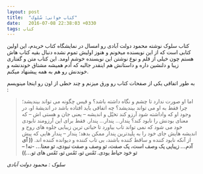 ```yaml
---
layout: post
title:  "کتاب خوانی: سُلوک"
date:   2016-07-08 22:38:03 +0330
tags: کتاب
---
```


کتاب سلوک نوشته محمود دولت آبادی رو امسال در نمایشگاه کتاب خریدم، این اولین کتابی است که از این نویسنده میخونم و هنوز اولیش تموم نشده دنبال بقیه کتاب هاش هستم چون خیلی از قلم و نوع نوشتن این نویسنده خوشم اومد. این کتاب متن و گفتاری زیبا و دلنشین داره و داستانش هم اینقدر جالبه که آدم همیشه مشتاق خوندنشه و خوندنش رو هم به همه پیشنهاد میکنم.

به طور اتفاقی یکی از صفحات کتاب رو ورق میزنم و چند خطی از اون رو اینجا مینویسم :

> اما او صورت ندارد تا چشم و نگاه داشته باشد؟ و قیس چگونه می تواند بیندیشد؛ چرا فقط به او می تواند بیندیشد؟ چه اتفاقی باید افتاده باشد در اندیشهٔ او، در وجود او که واداشته شود آرزو کند تخیّل و اندیشه – یعنی جان و هستی اش – که معنای بودنش را نابود کند؟ پندار… پندار… پندار. فقط برای این آرزومند نابودی خود می شود که نمی تواند تاب بیاورد تا حیاتی ترین زیبایی جلوه های روح و اندیشه هایش جای خود را به پلیدترین پندار ممکن بدهد؛ پندار – پندار هایی که پیش از آنکه نابود کننده و ساقط کننده باشند، بی تاب کننده و دیوانده کننده اند.
**(( آی آدم… زیبایی یک وصف است، یک صفت، تو وصف و صفت نبودی، تو معنا… -نه! – تو خود حیاط بودی. نَفَس تو، نَفَس تو، نَفَس های تو…))**

*سلوک : محمود دولت آبادی*
